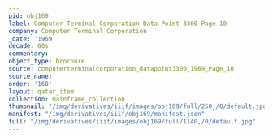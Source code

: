 ```yaml
---
pid: obj169
label: Computer Terminal Corporation Data Point 3300 Page 10
company: Computer Terminal Corporation
_date: '1969'
decade: 60s
commentary:
object_type: brochure
source: computerterminalcorporation_datapoint3300_1969_Page_10
source_name:
order: '168'
layout: qatar_item
collection: mainframe_collection
thumbnail: "/img/derivatives/iiif/images/obj169/full/250,/0/default.jpg"
manifest: "/img/derivatives/iiif/obj169/manifest.json"
full: "/img/derivatives/iiif/images/obj169/full/1140,/0/default.jpg"
---
```


